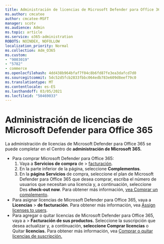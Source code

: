 ```yaml
---
title: Administración de licencias de Microsoft Defender para Office 365
ms.author: cmcatee
author: cmcatee-MSFT
manager: scotv
ms.audience: Admin
ms.topic: article
ms.service: o365-administration
ROBOTS: NOINDEX, NOFOLLOW
localization_priority: Normal
ms.collection: Adm_O365
ms.custom:
- "9003019"
- "5782"
- commerce
ms.openlocfilehash: 4dd438b964bfaf7f04c8b6fd87fe3ea3dafcd7d0
ms.sourcegitcommit: 5dc52d5fcb2833fbbc064edb783e609d8eef79c0
ms.translationtype: MT
ms.contentlocale: es-ES
ms.lasthandoff: 03/05/2021
ms.locfileid: "50469033"
---
```

# <a name="microsoft-defender-for-office-365-license-management"></a>Administración de licencias de Microsoft Defender para Office 365

La administración de licencias de Microsoft Defender para Office 365 se puede completar en el Centro de **administración de Microsoft 365.**

- Para comprar Microsoft Defender para Office 365:
    1. Vaya a **Servicios de compra** de  >  [facturación](https://go.microsoft.com/fwlink/p/?linkid=868433).
    2. En la parte inferior de la página, seleccione **Complementos**.
    3. En la **página Servicios** de compra, seleccione el plan de Microsoft Defender para Office 365 que desea comprar, escriba el número de usuarios que necesitan una licencia y, a continuación, seleccione Des **check-out now**. Para obtener más información, [vea Comprar un complemento](https://docs.microsoft.com/microsoft-365/commerce/buy-or-edit-an-add-on).
- Para asignar licencias de Microsoft Defender para Office 365, vaya a **Licencias**  >  **de facturación**. Para obtener más información, vea [Assign licenses to users](https://docs.microsoft.com/microsoft-365/admin/manage/assign-licenses-to-users).
- Para agregar o quitar licencias de Microsoft Defender para Office 365, vaya a  >  **Facturación de sus productos.** Seleccione la suscripción que desea actualizar y, a continuación, **seleccione Comprar licencias** o Quitar **licencias.** Para obtener más información, vea [Comprar o quitar licencias de suscripción.](https://docs.microsoft.com/microsoft-365/commerce/licenses/buy-licenses)